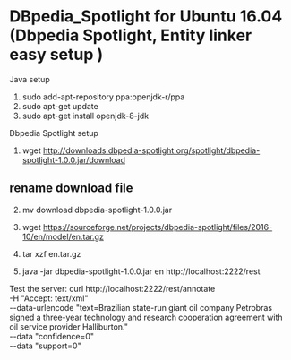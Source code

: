 # DBpedia_Spotlight for Ubuntu 16.04 (Dbpedia Spotlight, Entity linker easy setup )

Java setup
1. sudo add-apt-repository ppa:openjdk-r/ppa
2. sudo apt-get update
3. sudo apt-get install openjdk-8-jdk

Dbpedia Spotlight setup

1. wget http://downloads.dbpedia-spotlight.org/spotlight/dbpedia-spotlight-1.0.0.jar/download 
## rename download file
2. mv download dbpedia-spotlight-1.0.0.jar
3. wget https://sourceforge.net/projects/dbpedia-spotlight/files/2016-10/en/model/en.tar.gz

4. tar xzf en.tar.gz

5. java -jar dbpedia-spotlight-1.0.0.jar en http://localhost:2222/rest

Test the server:
curl http://localhost:2222/rest/annotate \
  -H "Accept: text/xml" \
  --data-urlencode "text=Brazilian state-run giant oil company Petrobras signed a three-year technology and research cooperation agreement with oil service provider Halliburton." \
  --data "confidence=0" \
  --data "support=0"
